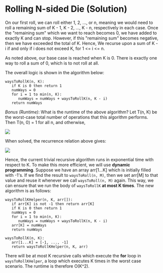 # Rolling N-sided Die (Solution)
On our first roll, we can roll either 1, 2, ..., or n, meaning we would need to roll
a remaining sum of K - 1, K - 2, ..., K - n, respectively in each case. Once the "remaining 
sum" which we want to reach becomes 0, we have added to exactly K and can stop. However,
if this "remaining sum" becomes negative, then we have exceeded the total of K. Hence,
We recurse upon a sum of K - i if and only if i does not exceed K, for 1 <= i <= n.

As noted above, our base case is reached when K is 0. There is exactly one way to roll
a sum of 0, which is to not roll at all.

The overall logic is shown in the algorithm below:

```
waysToRollK(n, K):
   if K is 0 then return 1
   numWays = 0
   for i = 1 to min(n, K):
      numWays = numWays + waysToRollK(n, K - i)
   return numWays
```

*Bonus (Runtime)*: What is the runtime of the above algorithm? Let T(n, K) be the worst-case total
number of operations that this algorithm performs. Then T(n, 0) = 1 for all n, and otherwise,

<img src="https://render.githubusercontent.com/render/math?math=T(n, K) = \sum_{i = 1}^K T(n, K - i) = T(n, K - 1) + \sum_{i = 2}^K T(n, K - 2)
= T(n, K - 1) + T(n, K - 1) = 2T(n, K - 1)">

When solved, the recurrence relation above gives:

<img src="https://render.githubusercontent.com/render/math?math=T(n, K) = 2^KT(n, 0) = 2^K(1) = O(2^K)">

Hence, the current trivial recursive algorithm runs in exponential time with respect to K. To make this more efficient, we will use **dynamic programming**.
Suppose we have an array arr[1...K] which is initially filled with -1's. If we find the result to `waysToRoll(n, M)`, then we set arr[M] to that value and
reuse it whenever we call `waysToRoll(n, M)` again. This way, we can ensure that we run the body of `waysToRollK` **at most K times**. The new algorithm is as follows:

```
waysToRollKHelper(n, K, arr[]):
   if arr[K] is not -1 then return arr[K]
   if K is 0 then return 1
   numWays = 0
   for i = 1 to min(n, K):
      numWays = numWays + waysToRollK(n, K - i)
   arr[K] = numWays
   return numWays

waysToRollK(n, K):
   arr[1...K] = [-1, ..., -1]
   return waysToRollKHelper(n, K, arr)
```

There will be at most K recursive calls which execute the **for** loop in `waysToRollKHelper`, a loop which executes K times in the worst case scenario. 
The runtime is therefore O(K^2).